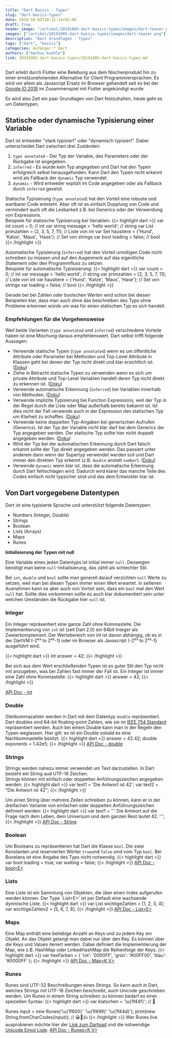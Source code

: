 ```yaml
---
title: "Dart Basics - Types"
slug: "dart-basics-types" 
date: 2019-10-05T18:12:14+02:00
draft: true
header_image: "/artikel/20191005-dart-basics-types/images/dart-teaser.png"
images: ["/artikel/20191005-dart-basics-types/images/dart-teaser.png"]
description: "Dart Grundlagen - Types"
tags: ["dart", "basics"]
categories: Anfänger * Dart
authors: ["markus-kuehle"]
link: 20191005-dart-basics-types/20191005-dart-basics-types.md
---
```


Dart erlebt durch Flutter eine Belebung aus dem Nischenprodukt hin zu einer ernstzunehmenden Alternative für Client Programmiersprachen. Es wird vor allem als Javascript Ersatz im Browser gehandelt seit es bei der [Google IO 2018](http://sotagtrends.com/?tags=[dart,flutter]) im Zusammenspiel mit Flutter angekündigt wurde.

Es wird also Zeit ein paar Grundlagen von Dart festzuhalten, heute geht es um Datentypen.

## Statische oder dynamische Typisierung einer Variable
Dart ist entweder "stark typisiert" oder "dynamisch typisiert". Dabei unterscheidet Dart zwischen drei Zuständen:

1. `type annotated` - Der Typ der Variable, des Parameters oder der Rückgabe ist angegeben.
2. `inferred` - Es wurde kein Typ angegeben und Dart hat den Typen erfolgreich selbst herausgefunden. Kann Dart den Typen nicht erkennt wird als Fallback der `dynamic` Typ verwendet.
3. `dynamic` - Wird entweder explizit im Code angegeben oder als Fallback durch `inferred` gesetzt.

Statische Typisierung (`type annotated`) hat den Vorteil eine robuste und wartbarer Code entsteht. Aber oft ist es einfach Dopplung von Code und vermindert auch oft die Lesbarkeit z.B. bei Generics oder der Verwendung von Expressions.<br>
Beispiele für statsische Typisierung bei Variablen:
{{< highlight dart >}}
var int count = 0; // int
var string message = 'hello world'; // string
var List<int> primzahlen = [2, 3, 5, 7, 11]; // Liste von int
var Set<String> haustiere = {'Hund', 'Katze', 'Maus', 'Hase'}; // Set von strings
var bool loading = false; // bool
{{< /highlight >}}

Automatische Typisierung (`ìnferred`) hat den Vorteil unnötigen Code nicht schreiben zu müssen und auf den Augenmerk auf das eigentliche Statement oder den Programmfluss zu setzen.<br>
Beispiele für automatische Typisisierung:
{{< highlight dart >}}
var count = 0; // int
var message = 'hello world'; // string
var primzahlen = [2, 3, 5, 7, 11]; // Liste von int
var haustiere = {'Hund', 'Katze', 'Maus', 'Hase'}; // Set von strings
var loading = false; // bool
{{< /highlight >}}

Gerade bei bei Zahlen oder boolschen Werten wird schon bei diesen Beispielen klar, dass man auch ohne das beschreiben des Typs ohne Probleme erkennen würde um was für einen statischen Typ es sich handelt.

### Empfehlungen für die Vorgehensweise

Weil beide Varianten (`type annotated` und `ìnferred`) verschiedene Vorteile haben ist eine Mischung daraus empfehlenswert. Dart selbst trifft folgende Aussagen:

*  Verwende statische Typen (`type annotated`) wenn es um öffentliche Attribute oder Parameter bei Methoden und Top-Level Attribute in Klassen geht bei denen der Typ nicht direkt und klar ersichtlich ist. (<a href="https://dart.dev/guides/language/effective-dart/design#prefer-type-annotating-public-fields-and-top-level-variables-if-the-type-isnt-obvious" target="_blank">Doku</a>)
*  Ziehe in Betracht statische Typen zu verwenden wenn es sich um private Attribute und Top-Level Variablen handelt deren Typ nicht direkt zu erkennen ist. (<a href="https://dart.dev/guides/language/effective-dart/design#consider-type-annotating-private-fields-and-top-level-variables-if-the-type-isnt-obvious" target="_blank">Doku</a>)
*  Verwende automatische Erkennung (`ìnferred`) bei Variablen innerhalb von Methoden. (<a href="https://dart.dev/guides/language/effective-dart/design#avoid-type-annotating-initialized-local-variables" target="_blank">Doku</a>)
*  Verwende implizite Typisierung bei Function Expressions, weil der Typ in der Regel durch die Liste oder Map außerhalb bereits bekannt ist. Ist dies nicht der Fall verwende auch in der Expression den statischen Typ um Klarheit zu schaffen. (<a href="https://dart.dev/guides/language/effective-dart/design#avoid-annotating-inferred-parameter-types-on-function-expressions" target="_blank">Doku</a>)
*  Verwende keine doppelten Typ-Angaben bei generischen Aufrufen (Generics). Ist der Typ der Variable nicht klar darf bei dem Generics der Typ angegeben werden. Der statische Typ sollte hier nicht doppelt angegeben werden. (<a href="https://dart.dev/guides/language/effective-dart/design#avoid-redundant-type-arguments-on-generic-invocations" target="_blank">Doku</a>)
*  Wird der Typ bei der automatischen Erkennung durch Dart falsch erkannt sollte der Typ direkt angegeben werden. Das passiert unter anderem dann wenn der Supertyp verwendet werden soll und Dart immer den direkten Typ erkennt (z.B. `double` anstatt `number`). (<a href="https://dart.dev/guides/language/effective-dart/design#do-annotate-when-dart-infers-the-wrong-type" target="_blank">Doku</a>)
*  Verwende `dynamic` wenn klar ist, dass die automatische Erkennung durch Dart fehlschlagen wird. Dadurch wird klarer das manche Teile des Codes einfach nicht typsicher sind und das dem Entwickler klar ist.

## Von Dart vorgegebene Datentypen
Dart ist eine typisierte Sprache und unterstützt folgende Datentypen:

*  Numbers (Integer, Double)
*  Strings
*  Boolean
*  Lists (Arrays)
*  Maps
*  Runes
  
**Intialisierung der Typen mit null**

Eine Variable eines jeden Datentyps ist initial immer `null`. Deswegen benötigt man keine `null`-Initialisierung, das zählt als schlechter Stil.

Bei `int`, `double` und `bool` sollte man generell darauf verzichten `null` Werte zu setzen, weil man bei diesen Typen immer einen Wert erwartet. In seltenen Ausnahmen kann es aber auch von Vorteil sein, dass ein `bool` mal den Wert `null` hat. Sollte dies vorkommen sollte es auch klar dokumentiert sein unter welchen Umständen die Rückgabe hier `null` ist.

### Integer
Ein Integer repräsentiert eine ganze Zahl ohne Kommastelle. Die Implementierung von `int` ist (seit Dart 2.0) ein 64bit Integer als Zweierkomplement. Der Wertebereich von int ist davon abhängig, ob es in der DartVM (-2⁶³ to 2⁶³-1) oder im Browser als Javascript (-2⁵³ to 2⁵³-1) ausgeführt wird. 

{{< highlight dart >}}
int answer = 42;
{{< /highlight >}}

Bei sich aus dem Wert erschließenden Typen ist es guter Stil den Typ nicht mit anzugeben, was bei Zahlen fast immer der Fall ist.
Ein Integer ist immer eine Zahl ohne Kommastelle:
{{< highlight dart >}}
answer = 42;
{{< /highlight >}}


<a href="https://api.dartlang.org/stable/2.5.1/dart-core/int-class.html" target="_blank">API Doc - int</a>

### Double
Gleitkommazahlen werden in Dart mit dem Datentyp `double` repräsentiert. Dart doubles sind 64-bit floating-point Zahlen, wie sie im <a href="https://de.wikipedia.org/wiki/IEEE_754" target="_blank">IEEE 754 Standard</a> repräsentiert werden.
Auch bei einem Double kann man in der Regeln den Typen weglassen. Hier gilt: es ist ein Double sobald es eine Nachkommastelle besitzt.
{{< highlight dart >}}
answer = 42.42;
double exponents = 1.42e5;
{{< /highlight >}}
<a href="https://api.dartlang.org/stable/2.5.1/dart-core/double-class.html" target="_blank">API Doc - double</a>


### Strings
Strings werden nahezu immer verwendet um Text darzustellen. In Dart besteht ein String aud UTF-16 Zeichen.<br>
Strings können mit einfach oder doppelten Anführungszeichen angegeben werden:
{{< highlight dart >}}
var text1 = 'Die Antwort ist 42';
var text2 = "Die Antwort ist 42";
{{< /highlight >}}

Um einen String über mehrere Zeilen schreiben zu können, kann er in der dreifachen Variante von einfachen oder doppelten Anführungszeichen definiert werden:
{{< highlight dart >}}
var text1 = '''
Die Antwort auf die Frage 
nach dem Leben, dem Universum und dem ganzen Rest
lautet 42.
''';
{{< /highlight >}}
<a href="https://api.dart.dev/stable/2.5.1/dart-core/String-class.html" target="_blank">API Doc - String</a>

### Boolean
Um Booleans zu repräsentieren hat Dart die Klasse `bool`. Die zwei Konstanten und reservierten Wörter `true`und `false` sind vom Typ `bool`. Bei Booelans ist eine Angabe des Typs nicht notwendig.
{{< highlight dart >}}
var bool loading = true;
var waiting = false;
{{< /highlight >}}
<a href="https://api.dart.dev/stable/2.5.1/dart-core/bool-class.html" target="_blank">API Doc - bool\<E\></a>

### Lists
Eine Liste ist ein Sammlung von Objekten, die über einen Index aufgerufen werden können. Der Type `List\<E\>' ist per Default eine wachsende dynmische Liste.
{{< highlight dart >}}
var List<int> wichtigeZahlen = [1, 2, 3, 4];
var wichtigeZahlen2 = <int>[5, 6, 7, 8]; 
{{< /highlight >}}
<a href="https://api.dart.dev/stable/2.5.1/dart-core/List-class.html" target="_blank">API Doc - List\<E\></a>

### Maps
Eine Map enthält eine beliebige Anzahl an Keys und zu jedem Key ein Objekt. An das Objekt gelangt man dabei nur über den Key. Es können über die Keys und Values iteriert werden. Dabei definiert die Implementierung der Map, wie z.B. HashMap oder LinkedHashMap die Reihenfolge der Keys.
{{< highlight dart >}}
var hexFarben = {
  'rot': '0000FF',
  'grün': '#00FF00',
  'blau': '#0000FF'
};
{{< /highlight >}}
<a href="https://api.dart.dev/stable/2.5.1/dart-core/Map-class.html" target="_blank">API Doc - Map\<K,V\></a>

### Runes
Runes sind UTF-32 Beschreibungen eines Strings. So kann auch in Dart, welches Strings mit UTF-16 Zeichen beschreibt, auch Unicode geschrieben werden. Um Runes in einem String schreiben zu können bedarf es einer speziellen Syntax:
{{< highlight dart >}}
var klatschen = '\u{1f44f}'; // 👏

Runes input = new Runes('\u{1f600}' '\u{1f499}' '\u{1f44d}');
print(new String.fromCharCodes(input)); // 😀💙👍
{{< /highlight >}}
Wer Runes live ausprobieren möchte hier der [Link zum Dartpad](https://dartpad.dartlang.org/c4b17c3cf504ce29ec3713e8af8f742f) und die notwendige [Unicode Emoji Liste](https://unicode.org/emoji/charts/full-emoji-list.html#1f600).
<a href="https://api.dart.dev/stable/2.5.1/dart-core/Runes-class.html" target="_blank">API Doc - Runes\<K,V\></a>
